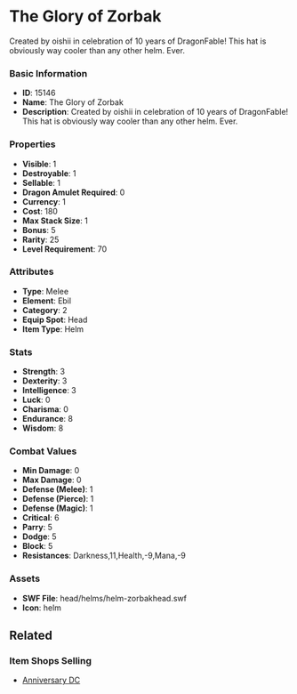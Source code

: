 # The Glory of Zorbak

Created by oishii in celebration of 10 years of DragonFable! This hat is obviously way cooler than any other helm. Ever.

### Basic Information

- **ID**: 15146
- **Name**: The Glory of Zorbak
- **Description**: Created by oishii in celebration of 10 years of DragonFable! This hat is obviously way cooler than any other helm. Ever.

### Properties

- **Visible**: 1
- **Destroyable**: 1
- **Sellable**: 1
- **Dragon Amulet Required**: 0
- **Currency**: 1
- **Cost**: 180
- **Max Stack Size**: 1
- **Bonus**: 5
- **Rarity**: 25
- **Level Requirement**: 70

### Attributes

- **Type**: Melee
- **Element**: Ebil
- **Category**: 2
- **Equip Spot**: Head
- **Item Type**: Helm

### Stats

- **Strength**: 3
- **Dexterity**: 3
- **Intelligence**: 3
- **Luck**: 0
- **Charisma**: 0
- **Endurance**: 8
- **Wisdom**: 8

### Combat Values

- **Min Damage**: 0
- **Max Damage**: 0
- **Defense (Melee)**: 1
- **Defense (Pierce)**: 1
- **Defense (Magic)**: 1
- **Critical**: 6
- **Parry**: 5
- **Dodge**: 5
- **Block**: 5
- **Resistances**: Darkness,11,Health,-9,Mana,-9

### Assets

- **SWF File**: head/helms/helm-zorbakhead.swf
- **Icon**: helm

## Related

### Item Shops Selling

- [Anniversary DC](../item-shops/481-anniversary-dc.md)


